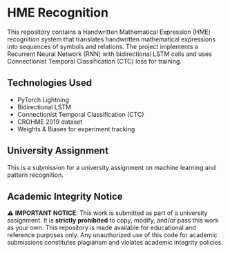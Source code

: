 # HME Recognition

This repository contains a Handwritten Mathematical Expression (HME) recognition system that translates handwritten mathematical expressions into sequences of symbols and relations. The project implements a Recurrent Neural Network (RNN) with bidirectional LSTM cells and uses Connectionist Temporal Classification (CTC) loss for training.

## Technologies Used

- PyTorch Lightning
- Bidirectional LSTM
- Connectionist Temporal Classification (CTC)
- CROHME 2019 dataset
- Weights & Biases for experiment tracking

## University Assignment

This is a submission for a university assignment on machine learning and pattern recognition.

## Academic Integrity Notice

⚠️ **IMPORTANT NOTICE**: This work is submitted as part of a university assignment. It is **strictly prohibited** to copy, modify, and/or pass this work as your own. This repository is made available for educational and reference purposes only. Any unauthorized use of this code for academic submissions constitutes plagiarism and violates academic integrity policies.
